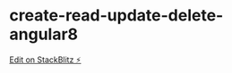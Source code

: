 # create-read-update-delete-angular8

[Edit on StackBlitz ⚡️](https://stackblitz.com/edit/create-read-update-delete-angular8)